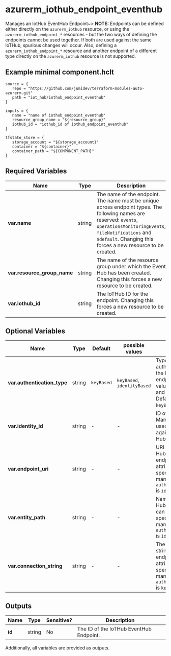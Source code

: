 # azurerm_iothub_endpoint_eventhub

Manages an IotHub EventHub Endpoint~> **NOTE:** Endpoints can be defined either directly on the `azurerm_iothub` resource, or using the `azurerm_iothub_endpoint_*` resources - but the two ways of defining the endpoints cannot be used together. If both are used against the same IoTHub, spurious changes will occur. Also, defining a `azurerm_iothub_endpoint_*` resource and another endpoint of a different type directly on the `azurerm_iothub` resource is not supported.

## Example minimal component.hclt

```hcl
source = {
   repo = "https://github.com/jumidev/terraform-modules-auto-azurerm.git" 
   path = "iot_hub/iothub_endpoint_eventhub" 
}

inputs = {
   name = "name of iothub_endpoint_eventhub" 
   resource_group_name = "${resource_group}" 
   iothub_id = "iothub_id of iothub_endpoint_eventhub" 
}

tfstate_store = {
   storage_account = "${storage_account}" 
   container = "${container}" 
   container_path = "${COMPONENT_PATH}" 
}

```

## Required Variables

| Name | Type |  Description |
| ---- | --------- |  ----------- |
| **var.name** | string |  The name of the endpoint. The name must be unique across endpoint types. The following names are reserved: `events`, `operationsMonitoringEvents`, `fileNotifications` and `$default`. Changing this forces a new resource to be created. | 
| **var.resource_group_name** | string |  The name of the resource group under which the Event Hub has been created. Changing this forces a new resource to be created. | 
| **var.iothub_id** | string |  The IoTHub ID for the endpoint. Changing this forces a new resource to be created. | 

## Optional Variables

| Name | Type |  Default  |  possible values |  Description |
| ---- | --------- |  ----------- | ----------- | ----------- |
| **var.authentication_type** | string |  `keyBased`  |  `keyBased`, `identityBased`  |  Type used to authenticate against the Event Hub endpoint. Possible values are `keyBased` and `identityBased`. Defaults to `keyBased`. | 
| **var.identity_id** | string |  -  |  -  |  ID of the User Managed Identity used to authenticate against the Event Hub endpoint. | 
| **var.endpoint_uri** | string |  -  |  -  |  URI of the Event Hubs Namespace endpoint. This attribute can only be specified and is mandatory when `authentication_type` is `identityBased`. | 
| **var.entity_path** | string |  -  |  -  |  Name of the Event Hub. This attribute can only be specified and is mandatory when `authentication_type` is `identityBased`. | 
| **var.connection_string** | string |  -  |  -  |  The connection string for the endpoint. This attribute can only be specified and is mandatory when `authentication_type` is `keyBased`. | 



## Outputs

| Name | Type | Sensitive? | Description |
| ---- | ---- | --------- | --------- |
| **id** | string | No  | The ID of the IoTHub EventHub Endpoint. | 

Additionally, all variables are provided as outputs.
